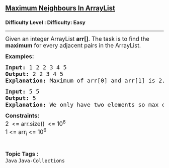 <h2><a href="https://www.geeksforgeeks.org/problems/maximum-neighbours-in-arraylist/1?page=1&status=unsolved,attempted&sortBy=accuracy">Maximum Neighbours In ArrayList</a></h2><h3>Difficulty Level : Difficulty: Easy</h3><hr><div class="problems_problem_content__Xm_eO"><p><span style="font-size: 18px;">Given an integer ArrayList <strong>arr[]</strong>. The task is to find the <strong>maximum</strong> for every adjacent pairs in the ArrayList.</span></p>
<p><strong><span style="font-size: 18px;">Examples:</span></strong></p>
<pre><span style="font-size: 18px;"><strong>Input: </strong>1 2 2 3 4 5</span>
<span style="font-size: 18px;"><strong>Output: </strong>2 2 3 4 5</span>
<span style="font-size: 18px;"><strong>Explanation: </strong>Maximum of arr[0] and arr[1] is 2, that of arr[1] and arr[2] </span><span style="font-size: 18px;">is 2, ... and so on. For last two elements, maximum is 5.</span>
</pre>
<pre><span style="font-size: 18px;"><strong>Input: </strong>5 5</span>
<span style="font-size: 18px;"><strong>Output: </strong>5</span>
<span style="font-size: 18px;"><strong>Explanation: </strong>We only have two elements so max of 5 and 5 is 5 only.</span></pre>
<p><span style="font-size: 18px;"><strong>Constraints:</strong><br>2 &nbsp;&lt;= arr.size() &nbsp;&lt;= 10<sup>6</sup><br>1 &lt;= arr<sub>i</sub> &lt;= 10<sup>6</sup></span></p></div><br><p><span style=font-size:18px><strong>Topic Tags : </strong><br><code>Java</code>&nbsp;<code>Java-Collections</code>&nbsp;